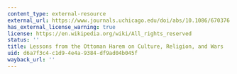 ```yaml
---
content_type: external-resource
external_url: https://www.journals.uchicago.edu/doi/abs/10.1086/670376
has_external_license_warning: true
license: https://en.wikipedia.org/wiki/All_rights_reserved
status: ''
title: Lessons from the Ottoman Harem on Culture, Religion, and Wars
uid: d6a7f3c4-c1d9-4e4a-9384-df9ad04b045f
wayback_url: ''
---
```

